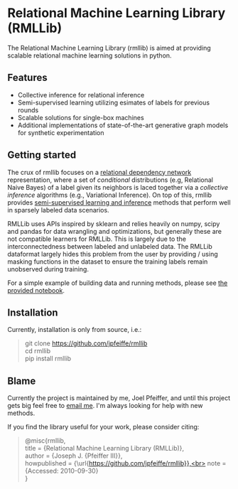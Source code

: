 # Relational Machine Learning Library (RMLLib)

The Relational Machine Learning Library (rmllib) is aimed at providing scalable relational machine learning solutions in python.

## Features
* Collective inference for relational inference
* Semi-supervised learning utilizing esimates of labels for previous rounds
* Scalable solutions for single-box machines
* Additional implementations of state-of-the-art generative graph models for synthetic experimentation

## Getting started

The crux of rmllib focuses on a [relational dependency network](http://www.jmlr.org/papers/volume8/neville07a/neville07a.pdf) representation, where a set of *conditional* distributions (e.g, Relational Naive Bayes) of a label given its neighbors is laced together via a *collective inference* algorithms (e.g., Variational Inference).  On top of this, rmllib provides [semi-supervised learning and inference](https://jpfeiffe.github.io/pubs/WWW2015_MaxEntInf.pdf) methods that perform well in sparsely labeled data scenarios.

RMLLib uses APIs inspired by sklearn and relies heavily on numpy, scipy and pandas for data wrangling and optimizations, but generally these are not compatible learners for RMLLib.  This is largely due to the interconnectedness between labeled and unlabeled data.  The RMLLib dataformat largely hides this problem from the user by providing / using masking functions in the dataset to ensure the training labels remain unobserved during training.

For a simple example of building data and running methods, please see [the provided notebook](docs/notebooks/GettingStarted.ipynb).

## Installation
Currently, installation is only from source, i.e.:

> git clone https://github.com/jpfeiffe/rmllib <br>
> cd rmllib <br>
> pip install rmllib

## Blame
Currently the project is maintained by me, Joel Pfeiffer, and until this project gets big feel free to [email me](mailto:jpfeiffe@gmail.com).  I'm always looking for help with new methods.  

If you find the library useful for your work, please consider citing:

> @misc{rmllib, <br>
>   title = {Relational Machine Learning Library (RMLLib)},<br>
>   author = {Joseph J. {Pfeiffer III}},<br>
>   howpublished = {\url{https://github.com/jpfeiffe/rmllib}},<br>
>   note = {Accessed: 2010-09-30}<br>
> }
